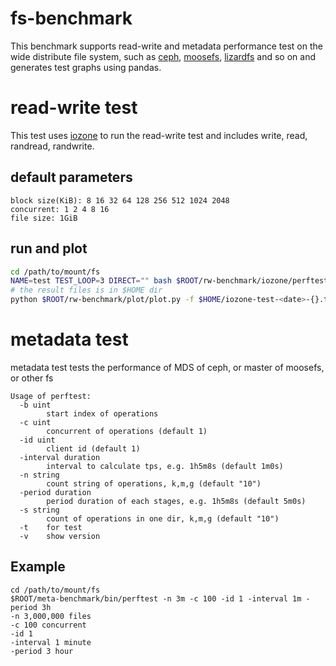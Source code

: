 # fs-benchmark
This benchmark supports read-write and metadata performance test
on the wide distribute file system, such as [ceph](https://ceph.com), [moosefs](https://moosefs.com), [lizardfs](https://lizardfs.org/) and so on
and generates test graphs using pandas.

# read-write test
This test uses [iozone](http://iozone.org/) to run the read-write test
and includes write, read, randread, randwrite.

## default parameters
```
block size(KiB): 8 16 32 64 128 256 512 1024 2048
concurrent: 1 2 4 8 16
file size: 1GiB
```
## run and plot
```bash
cd /path/to/mount/fs
NAME=test TEST_LOOP=3 DIRECT="" bash $ROOT/rw-benchmark/iozone/perftest.sh | tee /tmp/testlog
# the result files is in $HOME dir
python $ROOT/rw-benchmark/plot/plot.py -f $HOME/iozone-test-<date>-{}.tar.gz -r 3
```
# metadata test
metadata test tests the performance of MDS of ceph, or master of moosefs, or other fs
```
Usage of perftest:
  -b uint
        start index of operations
  -c uint
        concurrent of operations (default 1)
  -id uint
        client id (default 1)
  -interval duration
        interval to calculate tps, e.g. 1h5m8s (default 1m0s)
  -n string
        count string of operations, k,m,g (default "10")
  -period duration
        period duration of each stages, e.g. 1h5m8s (default 5m0s)
  -s string
        count of operations in one dir, k,m,g (default "10")
  -t    for test
  -v    show version
```
## Example
```
cd /path/to/mount/fs
$ROOT/meta-benchmark/bin/perftest -n 3m -c 100 -id 1 -interval 1m -period 3h
-n 3,000,000 files
-c 100 concurrent
-id 1
-interval 1 minute
-period 3 hour
```
